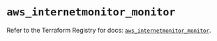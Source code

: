 # `aws_internetmonitor_monitor`

Refer to the Terraform Registry for docs: [`aws_internetmonitor_monitor`](https://registry.terraform.io/providers/hashicorp/aws/6.10.0/docs/resources/internetmonitor_monitor).
